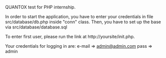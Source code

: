 QUANTOX test for PHP internship.

In order to start the application, you have to enter your credentials in file src/database/db.php inside "conn" class.
Then, you have to set up the base via src/database/database.sql

To enter first user, please run the link at http://yoursite/init.php.

Your credentials for logging in are:
e-mail => admin@admin.com
pass => admin
